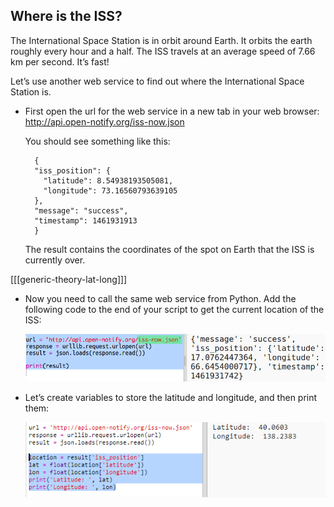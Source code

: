 ## Where is the ISS?

The International Space Station is in orbit around Earth. It orbits the earth roughly every hour and a half. The ISS travels at an average speed of 7.66 km per second. It’s fast!

Let’s use another web service to find out where the International Space Station is.

+ First open the url for the web service in a new tab in your web browser: <a href="http://api.open-notify.org/iss-now.json" target="_blank">http://api.open-notify.org/iss-now.json</a>
    
    You should see something like this:
    
        {
        "iss_position": {
          "latitude": 8.54938193505081, 
          "longitude": 73.16560793639105
        }, 
        "message": "success", 
        "timestamp": 1461931913
        }
        
    
    The result contains the coordinates of the spot on Earth that the ISS is currently over.

[[[generic-theory-lat-long]]]

+ Now you need to call the same web service from Python. Add the following code to the end of your script to get the current location of the ISS:
    
    ![screenshot](images/iss-location.png)

+ Let’s create variables to store the latitude and longitude, and then print them:
    
    ![screenshot](images/iss-coordinates.png)